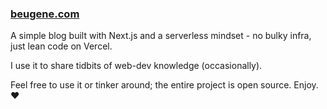 ### [beugene.com](beugene.com)
A simple blog built with Next.js and a serverless mindset - no bulky infra, just lean code on Vercel.

I use it to share tidbits of web-dev knowledge (occasionally).

Feel free to use it or tinker around; the entire project is open source. Enjoy. ❤️
